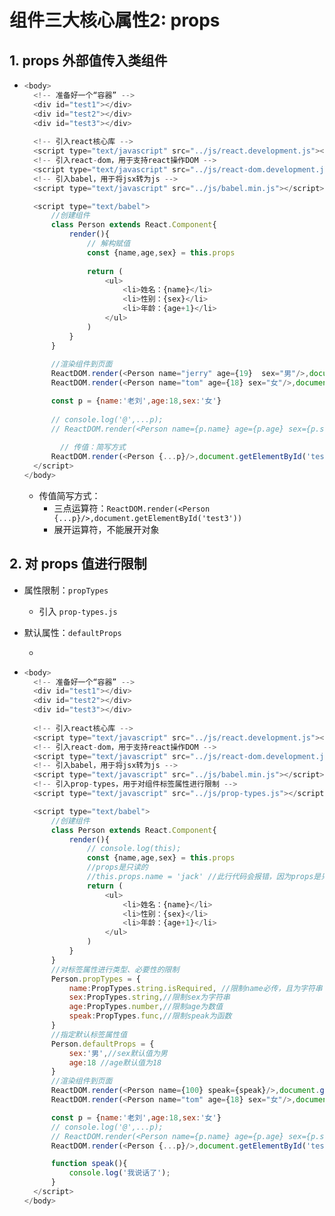 # 组件三大核心属性2: props

## 1. props 外部值传入类组件

- ```javascript
  <body>
  	<!-- 准备好一个“容器” -->
  	<div id="test1"></div>
  	<div id="test2"></div>
  	<div id="test3"></div>
  	
  	<!-- 引入react核心库 -->
  	<script type="text/javascript" src="../js/react.development.js"></script>
  	<!-- 引入react-dom，用于支持react操作DOM -->
  	<script type="text/javascript" src="../js/react-dom.development.js"></script>
  	<!-- 引入babel，用于将jsx转为js -->
  	<script type="text/javascript" src="../js/babel.min.js"></script>
  
  	<script type="text/babel">
  		//创建组件
  		class Person extends React.Component{
  			render(){
  				// 解构赋值
  				const {name,age,sex} = this.props
                   
  				return (
  					<ul>
  						<li>姓名：{name}</li>
  						<li>性别：{sex}</li>
  						<li>年龄：{age+1}</li>
  					</ul>
  				)
  			}
  		}
          
  		//渲染组件到页面
  		ReactDOM.render(<Person name="jerry" age={19}  sex="男"/>,document.getElementById('test1'))
  		ReactDOM.render(<Person name="tom" age={18} sex="女"/>,document.getElementById('test2'))
  
  		const p = {name:'老刘',age:18,sex:'女'}
          
  		// console.log('@',...p);
  		// ReactDOM.render(<Person name={p.name} age={p.age} sex={p.sex}/>,document.getElementById('test3'))
          
          // 传值：简写方式
  		ReactDOM.render(<Person {...p}/>,document.getElementById('test3'))
  	</script>
  </body>
  ```

  - 传值简写方式：
    - 三点运算符：`ReactDOM.render(<Person {...p}/>,document.getElementById('test3'))`
    - 展开运算符，不能展开对象

## 2. 对 props 值进行限制

- 属性限制：`propTypes`

  - 引入 `prop-types.js`

- 默认属性：`defaultProps`

  - 

- ```js
  <body>
  	<!-- 准备好一个“容器” -->
  	<div id="test1"></div>
  	<div id="test2"></div>
  	<div id="test3"></div>
  	
  	<!-- 引入react核心库 -->
  	<script type="text/javascript" src="../js/react.development.js"></script>
  	<!-- 引入react-dom，用于支持react操作DOM -->
  	<script type="text/javascript" src="../js/react-dom.development.js"></script>
  	<!-- 引入babel，用于将jsx转为js -->
  	<script type="text/javascript" src="../js/babel.min.js"></script>
  	<!-- 引入prop-types，用于对组件标签属性进行限制 -->
  	<script type="text/javascript" src="../js/prop-types.js"></script>
  
  	<script type="text/babel">
  		//创建组件
  		class Person extends React.Component{
  			render(){
  				// console.log(this);
  				const {name,age,sex} = this.props
  				//props是只读的
  				//this.props.name = 'jack' //此行代码会报错，因为props是只读的
  				return (
  					<ul>
  						<li>姓名：{name}</li>
  						<li>性别：{sex}</li>
  						<li>年龄：{age+1}</li>
  					</ul>
  				)
  			}
  		}
  		//对标签属性进行类型、必要性的限制
  		Person.propTypes = {
  			name:PropTypes.string.isRequired, //限制name必传，且为字符串
  			sex:PropTypes.string,//限制sex为字符串
  			age:PropTypes.number,//限制age为数值
  			speak:PropTypes.func,//限制speak为函数
  		}
  		//指定默认标签属性值
  		Person.defaultProps = {
  			sex:'男',//sex默认值为男
  			age:18 //age默认值为18
  		}
  		//渲染组件到页面
  		ReactDOM.render(<Person name={100} speak={speak}/>,document.getElementById('test1'))
  		ReactDOM.render(<Person name="tom" age={18} sex="女"/>,document.getElementById('test2'))
  
  		const p = {name:'老刘',age:18,sex:'女'}
  		// console.log('@',...p);
  		// ReactDOM.render(<Person name={p.name} age={p.age} sex={p.sex}/>,document.getElementById('test3'))
  		ReactDOM.render(<Person {...p}/>,document.getElementById('test3'))
  
  		function speak(){
  			console.log('我说话了');
  		}
  	</script>
  </body>





















